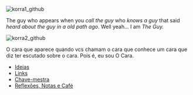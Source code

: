 ![korra1_github](https://user-images.githubusercontent.com/42531679/159571551-b4f98767-3acd-4142-969f-ccab8f1c266d.jpg)

The guy who appears when you *call the guy* who *knows a guy* that said *heard about the guy in a old path ago*. Well yeah... I am *The Guy.*

![korra2_github](https://user-images.githubusercontent.com/42531679/159571555-e7a3010b-3210-4674-a81d-a2bdb15154c2.jpg)

O cara que aparece quando vcs chamam o cara que conhece um cara que diz ter escutado sobre o cara. Pois é, eu sou O Cara.

- [Ideias](https://github.com/wu-jei/wu-jei/blob/main/ideias.md)
- [Links](https://github.com/wu-jei/wu-jei/blob/main/links.md)
- [Chave-mestra](https://github.com/smzto/normandy/blob/master/mente-milion%C3%A1ria.md)
- [Reflexões, Notas e Café](https://github.com/wu-jei/wu-jei/blob/main/coffee.md)
